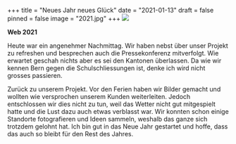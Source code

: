 +++
title = "Neues Jahr neues Glück"
date = "2021-01-13"
draft = false
pinned = false
image = "2021.jpg"
+++
![](2021.jpg)

**Web 2021** 

Heute war ein angenehmer Nachmittag. Wir haben nebst über unser Projekt zu refreshen und besprechen auch die Pressekonferenz mitverfolgt. Wie erwartet geschah nichts aber es sei den Kantonen überlassen. Da wie wir kennen Bern gegen die Schulschliessungen ist, denke ich wird nicht grosses passieren.

Zurück zu unserem Projekt. Vor den Ferien haben wir Bilder gemacht und wollten wie versprochen unserem Kunden weiterleiten. Jedoch entschlossen wir dies nicht zu tun, weil das Wetter nicht gut mitgespielt hatte und die Lust dazu auch etwas verblasst war. Wir konnten schon einige Standorte fotografieren und Ideen sammeln, weshalb das ganze sich trotzdem gelohnt hat. Ich bin gut in das Neue Jahr gestartet und hoffe, dass das auch so bleibt für den Rest des Jahres.